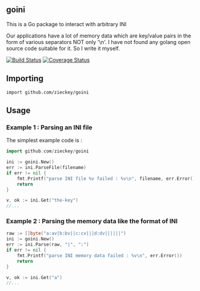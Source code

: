 ## goini

This is a Go package to interact with arbitrary INI

Our applications have a lot of memory data which are key/value pairs in the form of various separators NOT only '\n'. 
I have not found any golang open source code suitable for it. So I write it myself.

[![Build Status](https://secure.travis-ci.org/zieckey/goini.png)](http://travis-ci.org/zieckey/goini) [![Coverage Status](https://coveralls.io/repos/zieckey/goini/badge.png)](https://coveralls.io/r/zieckey/goini)


## Importing

    import github.com/zieckey/goini

## Usage

### Example 1 : Parsing an INI file

The simplest example code is :
```go
import github.com/zieckey/goini

ini := goini.New()
err := ini.ParseFile(filename)
if err != nil {
	fmt.Printf("parse INI file %v failed : %v\n", filename, err.Error())
	return
}

v, ok := ini.Get("the-key")
//...
```

### Example 2 : Parsing the memory data like the format of INI

```go
raw := []byte("a:av|b:bv||c:cv|||d:dv||||||")
ini := goini.New()
err := ini.Parse(raw, "|", ":")
if err != nil {
	fmt.Printf("parse INI memory data failed : %v\n", err.Error())
	return
}

v, ok := ini.Get("a")
//...
```